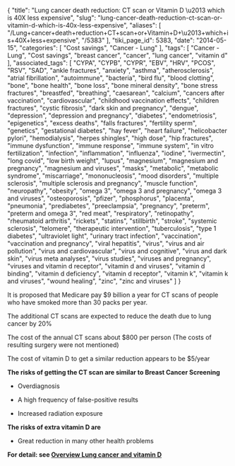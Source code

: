 {
    "title": "Lung cancer death reduction: CT scan or Vitamin D \u2013 which is 40X less expensive",
    "slug": "lung-cancer-death-reduction-ct-scan-or-vitamin-d-which-is-40x-less-expensive",
    "aliases": [
        "/Lung+cancer+death+reduction+CT+scan+or+Vitamin+D+\u2013+which+is+40X+less+expensive",
        "/5383"
    ],
    "tiki_page_id": 5383,
    "date": "2014-05-15",
    "categories": [
        "Cost savings",
        "Cancer - Lung"
    ],
    "tags": [
        "Cancer - Lung",
        "Cost savings",
        "breast cancer",
        "cancer",
        "lung cancer",
        "vitamin d"
    ],
    "associated_tags": [
        "CYPA",
        "CYPB",
        "CYPR",
        "EBV",
        "HRV",
        "PCOS",
        "RSV",
        "SAD",
        "ankle fractures",
        "anxiety",
        "asthma",
        "atherosclerosis",
        "atrial fibrillation",
        "autoimmune",
        "bacteria",
        "bird flu",
        "blood clotting",
        "bone",
        "bone health",
        "bone loss",
        "bone mineral density",
        "bone stress fractures",
        "breastfed",
        "breathing",
        "caesarean",
        "calcium",
        "cancers after vaccination",
        "cardiovascular",
        "childhood vaccination effects",
        "children fractures",
        "cystic fibrosis",
        "dark skin and pregnancy",
        "dengue",
        "depression",
        "depression and pregnancy",
        "diabetes",
        "endometriosis",
        "epigenetics",
        "excess deaths",
        "falls fractures",
        "fertility sperm",
        "genetics",
        "gestational diabetes",
        "hay fever",
        "heart failure",
        "helicobacter pylori",
        "hemodialysis",
        "herpes shingles",
        "high dose",
        "hip fractures",
        "immune dysfunction",
        "immune response",
        "immune system",
        "in vitro fertilization",
        "infection",
        "inflammation",
        "influenza",
        "iodine",
        "ivermectin",
        "long covid",
        "low birth weight",
        "lupus",
        "magnesium",
        "magnesium and pregnancy",
        "magnesium and viruses",
        "masks",
        "metabolic",
        "metabolic syndrome",
        "miscarriage",
        "mononucleosis",
        "mood disorders",
        "multiple sclerosis",
        "multiple sclerosis and pregnancy",
        "muscle function",
        "neuropathy",
        "obesity",
        "omega 3",
        "omega 3 and pregnancy",
        "omega 3 and viruses",
        "osteoporosis",
        "pfizer",
        "phosphorus",
        "placenta",
        "pneumonia",
        "prediabetes",
        "preeclampsia",
        "pregnancy",
        "preterm",
        "preterm and omega 3",
        "red meat",
        "respiratory",
        "retinopathy",
        "rheumatoid arthritis",
        "rickets",
        "statins",
        "stillbirth",
        "stroke",
        "systemic sclerosis",
        "telomere",
        "therapeutic intervention",
        "tuberculosis",
        "type 1 diabetes",
        "ultraviolet light",
        "urinary tract infection",
        "vaccination",
        "vaccination and pregnancy",
        "viral hepatitis",
        "virus",
        "virus and air pollution",
        "virus and cardiovascular",
        "virus and cognitive",
        "virus and dark skin",
        "virus meta analyses",
        "virus studies",
        "viruses and pregnancy",
        "viruses and vitamin d receptor",
        "vitamin d and viruses",
        "vitamin d binding",
        "vitamin d deficiency",
        "vitamin d receptor",
        "vitamin k",
        "vitamin k and viruses",
        "wound healing",
        "zinc",
        "zinc and viruses"
    ]
}


It is proposed that Medicare pay $9 billion a year for CT scans of people who have smoked more than 30 packs per year.

The additional CT scans are expected to reduce the death due to lung cancer by 20%

The cost of the annual CT scans about $800 per person (The costs of resulting surgery were not mentioned)

The cost of vitamin D to get a similar reduction appears to be $5/year

 **The risks of getting the CT scan are similar to Breast Cancer Screening** 

* Overdiagnosis

* A high frequency of false-positive results

* Increased radiation exposure

 **The risks of extra vitamin D are** 

* Great reduction in many other health problems

 **For detail: see [Overview Lung cancer and vitamin D](/tags/overview-lung-cancer-and-vitamin-d.html)**
